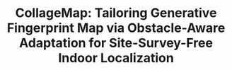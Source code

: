 ---
title: "CollageMap: Tailoring Generative Fingerprint Map via Obstacle-Aware Adaptation for Site-Survey-Free Indoor Localization"
collection: publications
category: conferences
authors: 'Y. You, J. Yoon, Dayeon Kang, J. Kim, and H. Lee'
venue: "IEEE PerCom'25"
paperurl: 'https://ieeexplore.ieee.org/abstract/document/11018726'
---